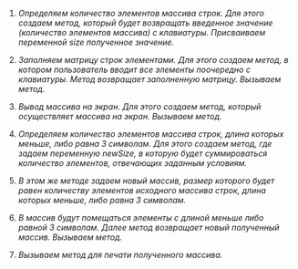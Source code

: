 1. *Определяем количество элементов массива строк.
Для этого создаем метод, который будет возвращать введенное значение (количество элементов массива) с клавиатуры.
Присваиваем переменной size полученное значение.*

2. *Заполняем матрицу строк элементами. Для этого создаем метод, в котором пользователь вводит все элементы поочередно с клавиатуры. Метод возвращает заполненную матрицу.
Вызываем метод.*

3. *Вывод массива на экран. Для этого создаем метод, который осуществляет массива на экран.
Вызываем метод.*

4. *Определяем количество элементов массива строк, длина которых меньше, либо равна 3 символам. Для этого создаем метод, где задаем переменную newSize, в которую будет суммироваться количество элементов, отвечающих заданным условиям.*

5. *В этом же методе задаем новый массив, размер которого будет равен количеству элементов исходного массива строк, длина которых меньше, либо равна 3 символам.*

6. *В массив будут помещаться элементы с длиной меньше либо равной 3 символам. Далее метод возвращает новый полученный массив.
Вызываем метод.*

7. *Вызываем метод для печати полученного массива.*
